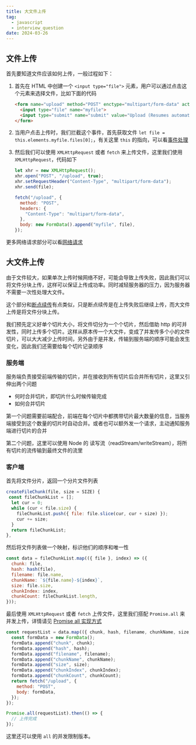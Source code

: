 ```yaml
---
title: 大文件上传
tag:
  - javascript
  - interview_question
date: 2024-03-26
---
```


## 文件上传

首先要知道文件应该如何上传，一般过程如下：

1. 首先在 HTML 中创建一个 `<input type="file">` 元素，用户可以通过点击这个元素来选择文件，比如下面的代码

   ```html
   <form name="upload" method="POST" enctype="multipart/form-data" action="/upload">
     <input type="file" name="myfile">
     <input type="submit" name="submit" value="Upload (Resumes automatically)">
   </form>
   ```

1. 当用户点击上传时，我们拦截这个事件，首先获取文件 `let file = this.elements.myfile.files[0];`，有关这里 `this` 的指向，可以看[事件处理](../html/event.md)

1. 然后我们可以使用 `XMLHttpRequest` 或者 `fetch` 来上传文件，这里我们使用 `XMLHttpRequest`，代码如下

   ```javascript
   let xhr = new XMLHttpRequest();
   xhr.open("POST", "/upload", true);
   xhr.setRequestHeader("Content-Type", "multipart/form-data");
   xhr.send(file);
   ```

   ```javascript
   fetch("/upload", {
     method: "POST",
     headers: {
       "Content-Type": "multipart/form-data",
     },
     body: new FormData().append("myfile", file),
   });
   ```

更多网络请求部分可以看[网络请求](./network_request.md#fetch)

## 大文件上传

由于文件较大，如果单次上传时候网络不好，可能会导致上传失败，因此我们可以将文件分块上传，这样可以保证上传成功率。同时减轻服务器的压力，因为服务器不需要一次性处理大文件。

这个部分和[断点续传](./network_request.md#%E6%96%AD%E7%82%B9%E7%BB%AD%E4%BC%A0)有点类似，只是断点续传是在上传失败后继续上传，而大文件上传是将文件分块上传。

我们预先定义好单个切片大小，将文件切分为一个个切片，然后借助 http 的可并发性，同时上传多个切片。这样从原本传一个大文件，变成了并发传多个小的文件切片，可以大大减少上传时间，另外由于是并发，传输到服务端的顺序可能会发生变化，因此我们还需要给每个切片记录顺序

### 服务端

服务端负责接受前端传输的切片，并在接收到所有切片后合并所有切片，这里又引伸出两个问题

- 何时合并切片，即切片什么时候传输完成
- 如何合并切片

第一个问题需要前端配合，前端在每个切片中都携带切片最大数量的信息，当服务端接受到这个数量的切片时自动合并。或者也可以额外发一个请求，主动通知服务端进行切片的合并

第二个问题，这里可以使用 Node 的 读写流（readStream/writeStream），将所有切片的流传输到最终文件的流里

### 客户端

首先将文件分片，返回一个分片文件列表

```javascript
createFileChunk(file, size = SIZE) {
 const fileChunkList = [];
  let cur = 0;
  while (cur < file.size) {
    fileChunkList.push({ file: file.slice(cur, cur + size) });
    cur += size;
  }
  return fileChunkList;
},
```

然后将文件列表做一个映射，标识他们的顺序和唯一性

```javascript
const data = fileChunkList.map(({ file }, index) => ({
  chunk: file,
  hash: hash(file),
  filename: file.name,
  chunkName: `${file.name}-${index}`,
  size: file.size,
  chunkIndex: index,
  chunkCount: fileChunkList.length,
}));
```

最后使用 `XMLHttpRequest` 或者 `fetch` 上传文件，这里我们搭配 `Promise.all` 来并发上传，详情请见 [Promise all 实现方式](./promise.md#promise-all)

```javascript
const requestList = data.map(({ chunk, hash, filename, chunkName, size, chunkIndex, chunkCount }) => {
  const formData = new FormData();
  formData.append("chunk", chunk);
  formData.append("hash", hash);
  formData.append("filename", filename);
  formData.append("chunkName", chunkName);
  formData.append("size", size);
  formData.append("chunkIndex", chunkIndex);
  formData.append("chunkCount", chunkCount);
  return fetch("/upload", {
    method: "POST",
    body: formData,
  });
});

Promise.all(requestList).then(() => {
  // 上传完成
});
```

这里还可以使用 `all` 的并发限制版本。
